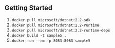 ## Getting Started
1. `docker pull microsoft/dotnet:2.2-sdk`
1. `docker pull microsoft/dotnet:2.2-runtime`
1. `docker pull microsoft/dotnet:2.2-runtime-deps`
1. `docker build -t sample5 .`
1. `docker run --rm -p 8083:8083 sample5`
